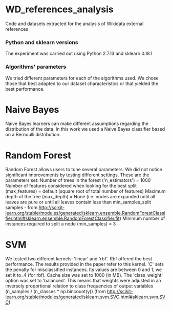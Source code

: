 # WD_references_analysis
Code and datasets extracted for the analysis of Wikidata external references

### Python and sklearn versions
The experiment was carried out using Python 2.7.13 and sklearn 0.18.1

### Algorithms' parameters
We tried different parameters for each of the algorithms used. We chose those that best adapted to our dataset characteristics or that yielded the best performance.

# Naive Bayes
Naive Bayes learners can make different assumptions regarding the distribution of the data.
In this work we used a Naive Bayes classifier based on a Bernoulli distribution.

# Random Forest
Random Forest allows users to tune several parameters. We did not notice significant improvements by testing different settings.
These are the parameters set:
Number of trees in the forest ('n_estimators') = 1000
Number of features considered when looking for the best split (max_features) = default (square root of total number of features)
Maximum depth of the tree (max_depth) = None (i.e. nodes are expanded until all leaves are pure or until all leaves contain less than min_samples_split samples - from http://scikit-learn.org/stable/modules/generated/sklearn.ensemble.RandomForestClassifier.html#sklearn.ensemble.RandomForestClassifier.fit)
Minimum number of instances required to split a node (min_samples) = 3 

# SVM
We tested two different kernels: 'linear' and 'rbf'.
Rbf offered the best performance. The results provided in the paper refer to this kernel.
'C' sets the penalty for misclassified instances. Its values are between 0 and 1, we set it to .4 (for rbf).
Cache size was set to 1000 (in MB).
The 'class_weight' option was set to 'balanced'. This means that weights were adjusted in an inversely proportional relation to class frequencies of output variables (n_samples / (n_classes * np.bincount(y)) (from http://scikit-learn.org/stable/modules/generated/sklearn.svm.SVC.html#sklearn.svm.SVC)
